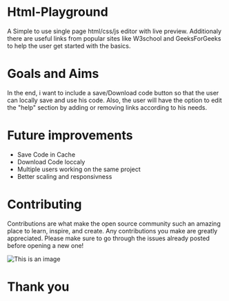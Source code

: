 # Html-Playground

Α Simple to use single page html/css/js editor with live preview. 
Additionaly there are useful links from popular sites like W3school and GeeksForGeeks to help the user get started with the basics.





# Goals and Aims
In the end, i want to include a save/Download code button so that the user can locally save and use his code.
Also, the user will have the option to edit the "help" section by adding or removing links according to his needs.


# Future improvements

- Save Code in Cache
- Download Code loccaly
- Multiple users working on the same project
- Better scaling and responsivness

# Contributing

Contributions are what make the open source community such an amazing place to learn, 
inspire, and create. Any contributions you make are greatly appreciated.
 Please make sure to go through the issues already posted before opening a new one!
 
 
 ![This is an image](https://myoctocat.com/assets/images/base-octocat.svg)
 
 # Thank you
